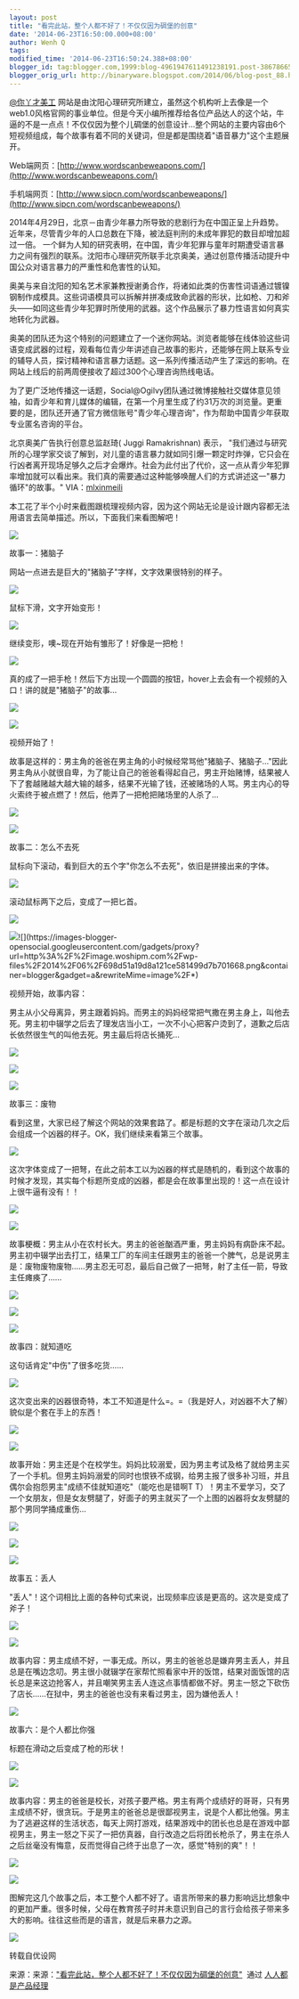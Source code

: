 ```yaml
---
layout: post
title: "看完此站，整个人都不好了！不仅仅因为碉堡的创意"
date: '2014-06-23T16:50:00.000+08:00'
author: Wenh Q
tags:
modified_time: '2014-06-23T16:50:24.388+08:00'
blogger_id: tag:blogger.com,1999:blog-4961947611491238191.post-3867866535991781660
blogger_orig_url: http://binaryware.blogspot.com/2014/06/blog-post_88.html
---
```


[@你丫才美工](http://weibo.com/honghaier555)
网站是由沈阳心理研究所建立，虽然这个机构听上去像是一个web1.0风格官网的事业单位。但是今天小编所推荐给各位产品达人的这个站，牛逼的不是一点点！不仅仅因为整个儿碉堡的创意设计...整个网站的主要内容由6个短视频组成，每个故事有着不同的关键词，但是都是围绕着"语音暴力"这个主题展开。

Web端网页：[http://www.wordscanbeweapons.com/](http://www.wordscanbeweapons.com/)

手机端网页：[http://www.sipcn.com/wordscanbeweapons/](http://www.sipcn.com/wordscanbeweapons/)


2014年4月29日，北京－由青少年暴力所导致的悲剧行为在中国正呈上升趋势。近年来，尽管青少年的人口总数在下降，被法庭判刑的未成年罪犯的数目却增加超过一倍。
一个鲜为人知的研究表明，在中国，青少年犯罪与童年时期遭受语言暴力之间有强烈的联系。沈阳市心理研究所联手北京奥美，通过创意传播活动提升中国公众对语言暴力的严重性和危害性的认知。

奥美与来自沈阳的知名艺术家兼教授谢勇合作，将诸如此类的伤害性词语通过镀镍钢制作成模具。这些词语模具可以拆解并拼凑成致命武器的形状，比如枪、刀和斧头——如同这些青少年犯罪时所使用的武器。这个作品展示了暴力性语言如何真实地转化为武器。

奥美的团队还为这个特别的问题建立了一个迷你网站。浏览者能够在线体验这些词语变成武器的过程，观看每位青少年讲述自己故事的影片，还能够在网上联系专业的辅导人员，探讨精神和语言暴力话题。这一系列传播活动产生了深远的影响。在网站上线后的前两周便接收了超过300个心理咨询热线电话。

为了更广泛地传播这一话题，Social@Ogilvy团队通过微博接触社交媒体意见领袖，如青少年和育儿媒体的编辑，在第一个月里生成了约31万次的浏览量。更重要的是，团队还开通了官方微信账号"青少年心理咨询"，作为帮助中国青少年获取专业匿名咨询的平台。

北京奥美广告执行创意总监赵琦( Juggi Ramakrishnan) 表示，
"我们通过与研究所的心理学家交谈了解到，对儿童的语言暴力就如同引爆一颗定时炸弹，它只会在行凶者离开现场足够久之后才会爆炸。社会为此付出了代价，这一点从青少年犯罪率增加就可以看出来。我们真的需要通过这种能够唤醒人们的方式讲述这一"暴力循环"的故事。"
VIA：[mlxinmeili](http://www.mlxinmeili.com/4562.html)

本工花了半个小时来截图跟梳理视频内容，因为这个网站无论是设计跟内容都无法用语言去简单描述。所以，下面我们来看图解吧！

![](https://images-blogger-opensocial.googleusercontent.com/gadgets/proxy?url=http%3A%2F%2Fimage.woshipm.com%2Fwp-files%2F2014%2F06%2F3295c76acbf4caaed33c36b1b5fc2cb1.jpg&container=blogger&gadget=a&rewriteMime=image%2F*)

故事一：猪脑子

网站一点进去是巨大的"猪脑子"字样，文字效果很特别的样子。

![](https://images-blogger-opensocial.googleusercontent.com/gadgets/proxy?url=http%3A%2F%2Fimage.woshipm.com%2Fwp-files%2F2014%2F06%2F9bf31c7ff062936a96d3c8bd1f8f2ff3.png&container=blogger&gadget=a&rewriteMime=image%2F*)

鼠标下滑，文字开始变形！

![](https://images-blogger-opensocial.googleusercontent.com/gadgets/proxy?url=http%3A%2F%2Fimage.woshipm.com%2Fwp-files%2F2014%2F06%2F37693cfc748049e45d87b8c7d8b9aacd.png&container=blogger&gadget=a&rewriteMime=image%2F*)

继续变形，噢~现在开始有雏形了！好像是一把枪！

![](https://images-blogger-opensocial.googleusercontent.com/gadgets/proxy?url=http%3A%2F%2Fimage.woshipm.com%2Fwp-files%2F2014%2F06%2F6364d3f0f495b6ab9dcf8d3b5c6e0b01.png&container=blogger&gadget=a&rewriteMime=image%2F*)

真的成了一把手枪！然后下方出现一个圆圆的按钮，hover上去会有一个视频的入口！讲的就是"猪脑子"的故事…

![](https://images-blogger-opensocial.googleusercontent.com/gadgets/proxy?url=http%3A%2F%2Fimage.woshipm.com%2Fwp-files%2F2014%2F06%2F3416a75f4cea9109507cacd8e2f2aefc.png&container=blogger&gadget=a&rewriteMime=image%2F*)

![](https://images-blogger-opensocial.googleusercontent.com/gadgets/proxy?url=http%3A%2F%2Fimage.woshipm.com%2Fwp-files%2F2014%2F06%2Fe4da3b7fbbce2345d7772b0674a318d51.png&container=blogger&gadget=a&rewriteMime=image%2F*)

视频开始了！

故事是这样的：男主角的爸爸在男主角的小时候经常骂他"猪脑子、猪脑子…"因此男主角从小就很自卑，为了能让自己的爸爸看得起自己，男主开始赌博，结果被人下了套越赌越大越大输的越多，结果不光输了钱，还被赌场的人骂。男主内心的导火索终于被点燃了！然后，他弄了一把枪把赌场里的人杀了…

![](https://images-blogger-opensocial.googleusercontent.com/gadgets/proxy?url=http%3A%2F%2Fimage.woshipm.com%2Fwp-files%2F2014%2F06%2F1679091c5a880faf6fb5e6087eb1b2dc1.png&container=blogger&gadget=a&rewriteMime=image%2F*)

![](https://images-blogger-opensocial.googleusercontent.com/gadgets/proxy?url=http%3A%2F%2Fimage.woshipm.com%2Fwp-files%2F2014%2F06%2F8f14e45fceea167a5a36dedd4bea2543.png&container=blogger&gadget=a&rewriteMime=image%2F*)

故事二：怎么不去死

鼠标向下滚动，看到巨大的五个字"你怎么不去死"，依旧是拼接出来的字体。

![](https://images-blogger-opensocial.googleusercontent.com/gadgets/proxy?url=http%3A%2F%2Fimage.woshipm.com%2Fwp-files%2F2014%2F06%2Fc9f0f895fb98ab9159f51fd0297e236d.png&container=blogger&gadget=a&rewriteMime=image%2F*)

滚动鼠标两下之后，变成了一把匕首。

![](https://images-blogger-opensocial.googleusercontent.com/gadgets/proxy?url=http%3A%2F%2Fimage.woshipm.com%2Fwp-files%2F2014%2F06%2F45c48cce2e2d7fbdea1afc51c7c6ad26.png&container=blogger&gadget=a&rewriteMime=image%2F*)

![](https://images-blogger-opensocial.googleusercontent.com/gadgets/proxy?url=http%3A%2F%2Fimage.woshipm.com%2Fwp-files%2F2014%2F06%2Fd3d9446802a44259755d38e6d163e820.png&container=blogger&gadget=a&rewriteMime=image%2F*)![](https://images-blogger-opensocial.googleusercontent.com/gadgets/proxy?url=http%3A%2F%2Fimage.woshipm.com%2Fwp-files%2F2014%2F06%2F698d51a19d8a121ce581499d7b701668.png&container=blogger&gadget=a&rewriteMime=image%2F*)

视频开始，故事内容：

男主从小父母离异，男主跟着妈妈。而男主的妈妈经常把气撒在男主身上，叫他去死。男主初中辍学之后去了理发店当小工，一次不小心把客户烫到了，道歉之后店长依然很生气的叫他去死。男主最后将店长捅死…

![](https://images-blogger-opensocial.googleusercontent.com/gadgets/proxy?url=http%3A%2F%2Fimage.woshipm.com%2Fwp-files%2F2014%2F06%2F4c56ff4ce4aaf9573aa5dff913df997a.png&container=blogger&gadget=a&rewriteMime=image%2F*)

![](https://images-blogger-opensocial.googleusercontent.com/gadgets/proxy?url=http%3A%2F%2Fimage.woshipm.com%2Fwp-files%2F2014%2F06%2F1afa34a7f984eeabdbb0a7d494132ee5.png&container=blogger&gadget=a&rewriteMime=image%2F*)

![](https://images-blogger-opensocial.googleusercontent.com/gadgets/proxy?url=http%3A%2F%2Fimage.woshipm.com%2Fwp-files%2F2014%2F06%2F0f28b5d49b3020afeecd95b4009adf4c.png&container=blogger&gadget=a&rewriteMime=image%2F*)

故事三：废物

看到这里，大家已经了解这个网站的效果套路了。都是标题的文字在滚动几次之后会组成一个凶器的样子。OK，我们继续来看第三个故事。

![](https://images-blogger-opensocial.googleusercontent.com/gadgets/proxy?url=http%3A%2F%2Fimage.woshipm.com%2Fwp-files%2F2014%2F06%2Fa8f15eda80c50adb0e71943adc8015cf.png&container=blogger&gadget=a&rewriteMime=image%2F*)

这次字体变成了一把弩，在此之前本工以为凶器的样式是随机的，看到这个故事的时候才发现，其实每个标题所变成的凶器，都是会在故事里出现的！这一点在设计上很牛逼有没有！！

![](https://images-blogger-opensocial.googleusercontent.com/gadgets/proxy?url=http%3A%2F%2Fimage.woshipm.com%2Fwp-files%2F2014%2F06%2Fbd4c9ab730f5513206b999ec0d90d1fb.png&container=blogger&gadget=a&rewriteMime=image%2F*)

![](https://images-blogger-opensocial.googleusercontent.com/gadgets/proxy?url=http%3A%2F%2Fimage.woshipm.com%2Fwp-files%2F2014%2F06%2Fa4a042cf4fd6bfb47701cbc8a1653ada.png&container=blogger&gadget=a&rewriteMime=image%2F*)

故事梗概：男主从小在农村长大。男主的爸爸酗酒严重，男主妈妈有病卧床不起。男主初中辍学出去打工，结果工厂的车间主任跟男主的爸爸一个脾气，总是说男主是：废物废物废物……男主忍无可忍，最后自己做了一把弩，射了主任一箭，导致主任瘫痪了……

![](https://images-blogger-opensocial.googleusercontent.com/gadgets/proxy?url=http%3A%2F%2Fimage.woshipm.com%2Fwp-files%2F2014%2F06%2F6f4922f45568161a8cdf4ad2299f6d23.png&container=blogger&gadget=a&rewriteMime=image%2F*)

![](https://images-blogger-opensocial.googleusercontent.com/gadgets/proxy?url=http%3A%2F%2Fimage.woshipm.com%2Fwp-files%2F2014%2F06%2F1f0e3dad99908345f7439f8ffabdffc4.png&container=blogger&gadget=a&rewriteMime=image%2F*)

![](https://images-blogger-opensocial.googleusercontent.com/gadgets/proxy?url=http%3A%2F%2Fimage.woshipm.com%2Fwp-files%2F2014%2F06%2F98f13708210194c475687be6106a3b84.png&container=blogger&gadget=a&rewriteMime=image%2F*)

故事四：就知道吃

这句话肯定"中伤"了很多吃货……

![](https://images-blogger-opensocial.googleusercontent.com/gadgets/proxy?url=http%3A%2F%2Fimage.woshipm.com%2Fwp-files%2F2014%2F06%2Feb163727917cbba1eea208541a643e74.png&container=blogger&gadget=a&rewriteMime=image%2F*)

这次变出来的凶器很奇特，本工不知道是什么=。=（我是好人，对凶器不大了解）貌似是个套在手上的东西！

![](https://images-blogger-opensocial.googleusercontent.com/gadgets/proxy?url=http%3A%2F%2Fimage.woshipm.com%2Fwp-files%2F2014%2F06%2F060ad92489947d410d897474079c1477.png&container=blogger&gadget=a&rewriteMime=image%2F*)

![](https://images-blogger-opensocial.googleusercontent.com/gadgets/proxy?url=http%3A%2F%2Fimage.woshipm.com%2Fwp-files%2F2014%2F06%2F9b04d152845ec0a378394003c96da594.png&container=blogger&gadget=a&rewriteMime=image%2F*)

故事开始：男主还是个在校学生。妈妈比较溺爱，因为男主考试及格了就给男主买了一个手机。但男主妈妈溺爱的同时也恨铁不成钢，给男主报了很多补习班，并且偶尔会抱怨男主"成绩不佳就知道吃"（能吃也是错啊T
T）！男主不爱学习，交了一个女朋友，但是女友劈腿了，好面子的男主就买了一个上图的凶器将女友劈腿的那个男同学捅成重伤…

![](https://images-blogger-opensocial.googleusercontent.com/gadgets/proxy?url=http%3A%2F%2Fimage.woshipm.com%2Fwp-files%2F2014%2F06%2F1ff1de774005f8da13f42943881c655f.png&container=blogger&gadget=a&rewriteMime=image%2F*)

![](https://images-blogger-opensocial.googleusercontent.com/gadgets/proxy?url=http%3A%2F%2Fimage.woshipm.com%2Fwp-files%2F2014%2F06%2F8e296a067a37563370ded05f5a3bf3ec.png&container=blogger&gadget=a&rewriteMime=image%2F*)

![](https://images-blogger-opensocial.googleusercontent.com/gadgets/proxy?url=http%3A%2F%2Fimage.woshipm.com%2Fwp-files%2F2014%2F06%2F4e732ced3463d06de0ca9a15b6153677.png&container=blogger&gadget=a&rewriteMime=image%2F*)

故事五：丢人

"丢人"！这个词相比上面的各种句式来说，出现频率应该是更高的。这次是变成了斧子！

![](https://images-blogger-opensocial.googleusercontent.com/gadgets/proxy?url=http%3A%2F%2Fimage.woshipm.com%2Fwp-files%2F2014%2F06%2F02e74f10e0327ad868d138f2b4fdd6f0.png&container=blogger&gadget=a&rewriteMime=image%2F*)

![](https://images-blogger-opensocial.googleusercontent.com/gadgets/proxy?url=http%3A%2F%2Fimage.woshipm.com%2Fwp-files%2F2014%2F06%2F33e75ff09dd601bbe69f351039152189.png&container=blogger&gadget=a&rewriteMime=image%2F*)

故事内容：男主成绩不好，一事无成。所以，男主的爸爸总是嫌弃男主丢人，并且总是在嘴边念叨。男主很小就辍学在家帮忙照看家中开的饭馆，结果对面饭馆的店长总是来这边抢客人，并且嘲笑男主丢人连这点事情都做不好。男主一怒之下砍伤了店长……在狱中，男主的爸爸也没有来看过男主，因为嫌他丢人！

![](https://images-blogger-opensocial.googleusercontent.com/gadgets/proxy?url=http%3A%2F%2Fimage.woshipm.com%2Fwp-files%2F2014%2F06%2F6ea9ab1baa0efb9e19094440c317e21b.png&container=blogger&gadget=a&rewriteMime=image%2F*)

故事六：是个人都比你强

标题在滑动之后变成了枪的形状！

![](https://images-blogger-opensocial.googleusercontent.com/gadgets/proxy?url=http%3A%2F%2Fimage.woshipm.com%2Fwp-files%2F2014%2F06%2F34173cb38f07f89ddbebc2ac9128303f.png&container=blogger&gadget=a&rewriteMime=image%2F*)

![](https://images-blogger-opensocial.googleusercontent.com/gadgets/proxy?url=http%3A%2F%2Fimage.woshipm.com%2Fwp-files%2F2014%2F06%2F9dfcd5e558dfa04aaf37f137a1d9d3e5.png&container=blogger&gadget=a&rewriteMime=image%2F*)

故事内容：男主的爸爸是校长，对孩子要严格。男主有两个成绩好的哥哥，只有男主成绩不好，很贪玩。于是男主的爸爸总是很鄙视男主，说是个人都比他强。男主为了逃避这样的生活状态，每天上网打游戏，结果游戏中的团长也总是在游戏中鄙视男主，男主一怒之下买了一把仿真器，自行改造之后将团长枪杀了，男主在杀人之后丝毫没有悔意，反而觉得自己终于出息了一次，感觉"特别的爽"！！

![](https://images-blogger-opensocial.googleusercontent.com/gadgets/proxy?url=http%3A%2F%2Fimage.woshipm.com%2Fwp-files%2F2014%2F06%2Fcaf1a3dfb505ffed0d024130f58c5cfa.png&container=blogger&gadget=a&rewriteMime=image%2F*)

![](https://images-blogger-opensocial.googleusercontent.com/gadgets/proxy?url=http%3A%2F%2Fimage.woshipm.com%2Fwp-files%2F2014%2F06%2F182be0c5cdcd5072bb1864cdee4d3d6e.png&container=blogger&gadget=a&rewriteMime=image%2F*)

图解完这几个故事之后，本工整个人都不好了。语言所带来的暴力影响远比想象中的更加严重。很多时候，父母在教育孩子时并未意识到自己的言行会给孩子带来多大的影响。往往这些而是的语言，就是后来暴力之源。

![](https://images-blogger-opensocial.googleusercontent.com/gadgets/proxy?url=http%3A%2F%2Fimage.woshipm.com%2Fwp-files%2F2014%2F06%2F1c383cd30b7c298ab50293adfecb7b18.png&container=blogger&gadget=a&rewriteMime=image%2F*)

转载自优设网

来源：来源：["看完此站，整个人都不好了！不仅仅因为碉堡的创意"](http://www.woshipm.com/operate/90304.html)  通过 [人人都是产品经理](http://www.woshipm.com/)
